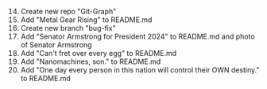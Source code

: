 14. Create new repo "Git-Graph"
13. Add "Metal Gear Rising" to README.md
12. Create new branch "bug-fix"
11. Add "Senator Armstrong for President 2024" to README.md and photo of Senator Armstrong
6. Add "Can't fret over every egg" to README.md
5. Add "Nanomachines, son." to README.md
4. Add "One day every person in this nation will control their OWN destiny." to README.md